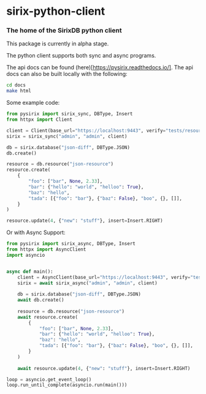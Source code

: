 # sirix-python-client

### The home of the SirixDB python client

This package is currently in alpha stage.

The python client supports both sync and async programs.

The api docs can be found (here)[https://pysirix.readthedocs.io/].
The api docs can also be built locally with the following:
```bash
cd docs
make html
```


Some example code:
```python
from pysirix import sirix_sync, DBType, Insert
from httpx import Client

client = Client(base_url="https://localhost:9443", verify="tests/resources/cert.pem")
sirix = sirix_sync("admin", "admin", client)

db = sirix.database("json-diff", DBType.JSON)
db.create()

resource = db.resource("json-resource")
resource.create(
    {
        "foo": ["bar", None, 2.33],
        "bar": {"hello": "world", "helloo": True},
        "baz": "hello",
        "tada": [{"foo": "bar"}, {"baz": False}, "boo", {}, []],
    }
)

resource.update(4, {"new": "stuff"}, insert=Insert.RIGHT)
```

Or with Async Support:
```python
from pysirix import sirix_async, DBType, Insert
from httpx import AsyncClient
import asyncio


async def main():
    client = AsyncClient(base_url="https://localhost:9443", verify="tests/resources/cert.pem")
    sirix = await sirix_async("admin", "admin", client)
    
    db = sirix.database("json-diff", DBType.JSON)
    await db.create()
    
    resource = db.resource("json-resource")
    await resource.create(
        {
            "foo": ["bar", None, 2.33],
            "bar": {"hello": "world", "helloo": True},
            "baz": "hello",
            "tada": [{"foo": "bar"}, {"baz": False}, "boo", {}, []],
        }
    )
    
    await resource.update(4, {"new": "stuff"}, insert=Insert.RIGHT)

loop = asyncio.get_event_loop()
loop.run_until_complete(asyncio.run(main()))
```
